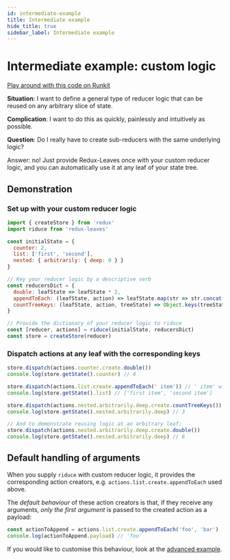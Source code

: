 ```yaml
---
id: intermediate-example
title: Intermediate example
hide_title: true
sidebar_label: Intermediate example
---
```


# Intermediate example: custom logic

[Play around with this code on Runkit](https://runkit.com/richardcrng/redux-leaves-custom-logic)

**Situation**: I want to define a general type of reducer logic that can be reused on any arbitrary slice of state.

**Complication**: I want to do this as quickly, painlessly and intuitively as possible.

**Question**: Do I really have to create sub-reducers with the same underlying logic?

Answer: no! Just provide Redux-Leaves once with your custom reducer logic, and you can automatically use it at any leaf of your state tree.

## Demonstration

### Set up with your custom reducer logic
```js
import { createStore } from 'redux'
import riduce from 'redux-leaves'

const initialState = {
  counter: 2,
  list: ['first', 'second'],
  nested: { arbitrarily: { deep: 0 } }
}

// Key your reducer logic by a descriptive verb
const reducersDict = {
  double: leafState => leafState * 2,
  appendToEach: (leafState, action) => leafState.map(str => str.concat(action.payload)),
  countTreeKeys: (leafState, action, treeState) => Object.keys(treeState).length
}

// Provide the dictionary of your reducer logic to riduce
const [reducer, actions] = riduce(initialState, reducersDict)
const store = createStore(reducer)
```

### Dispatch actions at any leaf with the corresponding keys
```js
store.dispatch(actions.counter.create.double())
console.log(store.getState().counter) // 4

store.dispatch(actions.list.create.appendToEach(' item')) // ' item' will be the action payload
console.log(store.getState().list) // ['first item', 'second item']

store.dispatch(actions.nested.arbitrarily.deep.create.countTreeKeys())
console.log(store.getState().nested.arbitrarily.deep) // 3

// And to demonstrate reusing logic at an arbitrary leaf:
store.dispatch(actions.nested.arbitrarily.deep.create.double())
console.log(store.getState().nested.arbitrarily.deep) // 6
```

## Default handling of arguments
When you supply `riduce` with custom reducer logic, it provides the corresponding action creators, e.g. `actions.list.create.appendToEach` used above.

The *default behaviour* of these action creators is that, if they receive any arguments, *only the first argument* is passed to the created action as a payload:

```js
const actionToAppend = actions.list.create.appendToEach('foo', 'bar')
console.log(actionToAppend.payload) // 'foo'
```

If you would like to customise this behaviour, look at the [advanced example](advancedExample.md).